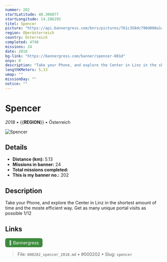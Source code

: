 ```yaml
---
nummer: 202
startLatitude: 48.306077
startLongitude: 14.286292
titel: Spencer
picture: "https://api.bannergress.com/bnrs/pictures/761c358dc790d008a1478a970f7476f2"
region: Oberösterreich
country: Österreich
completed: 4740
missions: 24
date: 2018
bg-link: "https://bannergress.com/banner/spencer-801d"
onyx: 0
description: "Take your Phone, and explore the Center in Linz in the shortest amount of time and the moste efficient way. Get as many unique portal visits as possible 1/12"
lengthKMeters: 5,13
umap: ""
missionDay: ""
notice: ""
---
```

# Spencer

*2018* • {{__REGION__}} • Österreich

![Spencer](https://api.bannergress.com/bnrs/pictures/761c358dc790d008a1478a970f7476f2)



## Details
- **Distance (km):** 5.13
- **Missions in banner:** 24
- **Total missions completed:** 
- **This is my banner no.:** 202



## Description
Take your Phone, and explore the Center in Linz in the shortest amount of time and the moste efficient way. Get as many unique portal visits as possible 1/12



## Links
<a href="https://bannergress.com/banner/spencer-801d" target="_blank" style="display:inline-block;margin-right:8px;padding:6px 12px;background:#3c8b3c;color:#fff;text-decoration:none;border-radius:6px;">🔗 Bannergress</a>



> File: `000202_spencer_2018.md` • #000202 • Slug: `spencer`
